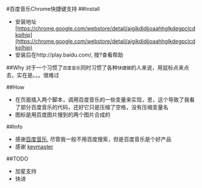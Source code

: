 #百度音乐Chrome快捷键支持
##Install
* 安装地址  [https://chrome.google.com/webstore/detail/aigikdidjjoaahhglkdegpclcdkplhip](https://chrome.google.com/webstore/detail/aigikdidjjoaahhglkdegpclcdkplhip)
* 安装后在http://play.baidu.com/, 按?查看帮助

##Why
对于一个习惯了`百度音乐`同时习惯了各种`快捷键`的人来说，用鼠标点来点去，实在是。。。很难过

##How
* 在页面插入两个脚本，调用百度音乐的一些变量来实现，恩，这个导致了我看了部分百度音乐的代码，还好它只是压缩了空格，没有压缩变量名
* 图标是用百度图片搜到的两个图片合成的

##Info
* 感谢[百度音乐](http://music.baidu.com), 尽管我一般不用百度搜索，但是百度音乐是个好产品
* 感谢 [keymaster](https://github.com/madrobby/keymaster)

##TODO
* 加星支持
* 快进
